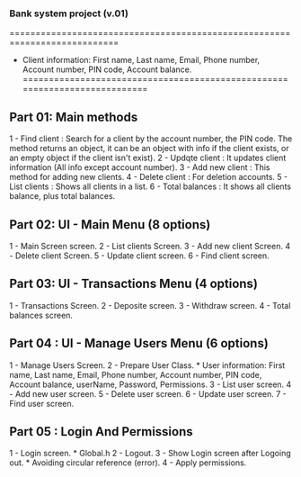 

### Bank system project (v.01)

===========================================================================
* Client information: First name, Last name, Email, Phone number, Account number, PIN code, Account balance.
===========================================================================
## Part 01: Main methods
1 - Find client		: Search for a client by the account number, the PIN code. The method returns an object, it can be an object with info if the client exists, or an empty object if the client isn't exist).
2 - Updqte client	: It updates client information (All info except account number).
3 - Add new client	: This method for adding new clients.
4 - Delete client	: For deletion accounts.
5 - List clients	: Shows all clients in a list.
6 - Total balances	: It shows all clients balance, plus total balances.


## Part 02: UI - Main Menu (8 options)
1 - Main Screen screen.
2 - List clients Screen.
3 - Add new client Screen.
4 - Delete client Screen.
5 - Update client screen.
6 - Find client screen.


## Part 03: UI - Transactions Menu (4 options)
1 - Transactions Screen.
2 - Deposite screen.
3 - Withdraw screen.
4 - Total balances screen.

## Part 04 : UI - Manage Users Menu (6 options)
1 - Manage Users Screen.
2 - Prepare User Class.
	* User information: First name, Last name, Email, Phone number, Account number, PIN code, Account balance,
						userName, Password, Permissions.
3 - List user screen.
4 - Add new user screen.
5 - Delete user screen.
6 - Update user screen.
7 - Find user screen.

## Part 05 : Login And Permissions
1 - Login screen.
	* Global.h
2 - Logout.
3 - Show Login screen after Logoing out.
	* Avoiding circular reference (error).
4 - Apply permissions.
